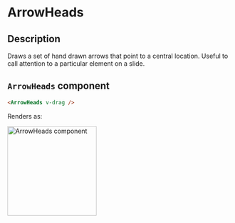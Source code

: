# ArrowHeads

## Description

Draws a set of hand drawn arrows that point to a central location. Useful to call attention to a particular element on a slide.

## `ArrowHeads` component

```md
<ArrowHeads v-drag />
```

Renders as:

<img src="/screenshots/arrowheads.png" alt="ArrowHeads component" width="200px" />
